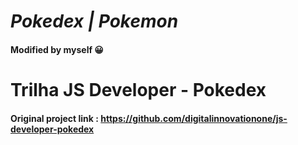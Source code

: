 # *Pokedex | Pokemon*
#### Modified by myself 😀

# Trilha JS Developer - Pokedex
#### Original project link : https://github.com/digitalinnovationone/js-developer-pokedex
